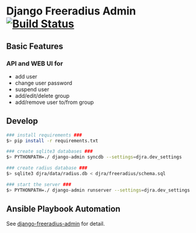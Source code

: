 # Django Freeradius Admin [![Build Status](https://travis-ci.org/ftao/django-freeradius-admin.svg?branch=master)](https://travis-ci.org/ftao/django-freeradius-admin)


## Basic Features

### API and WEB UI for

* add user
* change user password
* suspend user
* add/edit/delete group
* add/remove user to/from group

## Develop

``` bash
### install requirements ###
$> pip install -r requirements.txt

### create sqlite3 databases ###
$> PYTHONPATH=./ django-admin syncdb --settings=djra.dev_settings

### create radius database ###
$> sqlite3 djra/data/radius.db < djra/freeradius/schema.sql 

### start the server ###
$> PYTHONPATH=./ django-admin runserver --settings=djra.dev_settings
```

## Ansible Playbook Automation

See [django-freeradius-admin](https://github.com/ftao/django-freeradius-admin) for detail.
